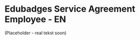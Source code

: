 Edubadges Service Agreement Employee - EN
=========================================

(Placeholder - real tekst soon)
